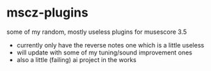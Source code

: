 # mscz-plugins

some of my random, mostly useless plugins for musescore 3.5

- currently only have the reverse notes one which is a little useless
- will update with some of my tuning/sound improvement ones
- also a little (failing) ai project in the works

